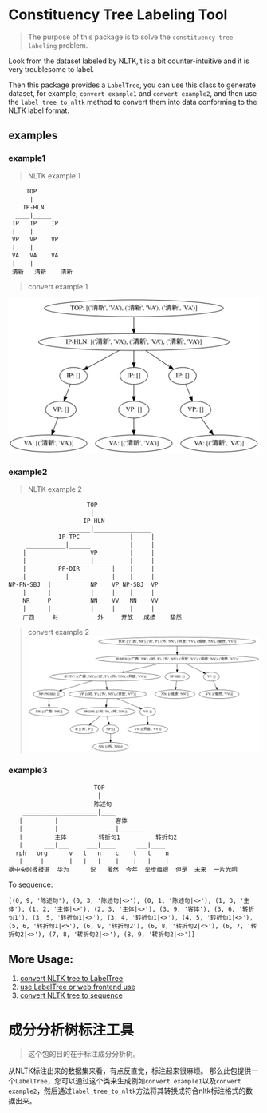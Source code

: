 # Constituency Tree Labeling Tool

> The purpose of this package is to solve the `constituency tree labeling` problem.

Look from the dataset labeled by NLTK,it is a bit counter-intuitive and it is very troublesome to label.

Then this package provides a `LabelTree`, you can use this class to generate dataset, for example, `convert example1` and `convert example2`, and then use the `label_tree_to_nltk` method to convert them into data conforming to the NLTK label format. 

## examples

### example1

> NLTK example 1
```
     TOP      
      |        
    IP-HLN    
  ____|_____   
 IP   IP    IP
 |    |     |  
 VP   VP    VP
 |    |     |  
 VA   VA    VA
 |    |     |  
 清新   清新    清新
```

> convert example 1

![11.gv.pdf](./constituency_labeling/tests/examples/11.gv.svg)

### example2
> NLTK example 2
```
                      TOP                 
                       |                   
                     IP-HLN               
                 ______|________________   
              IP-TPC              |     | 
     ___________|______           |     |  
    |                  VP         |     | 
    |            ______|_____     |     |  
    |         PP-DIR         |    |     | 
    |       ____|______      |    |     |  
NP-PN-SBJ  |           NP    VP NP-SBJ  VP
    |      |           |     |    |     |  
    NR     P           NN    VV   NN    VV
    |      |           |     |    |     |  
    广西     对           外     开放   成绩    斐然
```
> convert example 2
![22.gv.pdf](./constituency_labeling/tests/examples/22.gv.svg)

### example3

```
                        TOP                    
                         |                      
                        陈述句                    
    _____________________|____                  
   |         |                客体               
   |         |            ____|________         
   |         主体         转折句1          转折句2     
   |      ___|___     ___|____      ___|____    
  rph   org      v   t   n    c    t   t    n  
   |     |       |   |   |    |    |   |    |   
据中央时报报道  华为      说   虽然  今年  举步维艰  但是  未来  一片光明
```

To sequence:

```
[(0, 9, '陈述句'), (0, 3, '陈述句|<>'), (0, 1, '陈述句|<>'), (1, 3, '主体'), (1, 2, '主体|<>'), (2, 3, '主体|<>'), (3, 9, '客体'), (3, 6, '转折句1'), (3, 5, '转折句1|<>'), (3, 4, '转折句1|<>'), (4, 5, '转折句1|<>'), (5, 6, '转折句1|<>'), (6, 9, '转折句2'), (6, 8, '转折句2|<>'), (6, 7, '转折句2|<>'), (7, 8, '转折句2|<>'), (8, 9, '转折句2|<>')]

```


##  More Usage: 

1. [convert NLTK tree to LabelTree](./constituency_labeling/tests/test_convert.py)
2. [use LabelTree or web frontend use](./constituency_labeling/tests/test_label_tree.py)
3. [convert NLTK tree to sequence](./constituency_labeling/tests/test_transform.py)

# 成分分析树标注工具

> 这个包的目的在于标注成分分析树。

从NLTK标注出来的数据集来看，有点反直觉，标注起来很麻烦。
那么此包提供一个`LabelTree`，您可以通过这个类来生成例如`convert example1`以及`convert example2`，然后通过`label_tree_to_nltk`方法将其转换成符合nltk标注格式的数据出来。